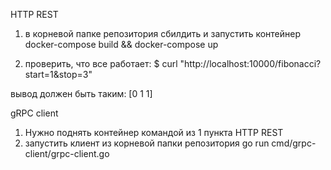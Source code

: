 HTTP REST
1) в корневой папке репозитория сбилдить и запустить контейнер
docker-compose build && docker-compose up

2) проверить, что все работает:
$ curl "http://localhost:10000/fibonacci?start=1&stop=3"

вывод должен быть таким:
[0 1 1]

gRPC client
1) Нужно поднять контейнер командой из 1 пункта HTTP REST
2) запустить клиент из корневой папки репозитория
go run cmd/grpc-client/grpc-client.go  
